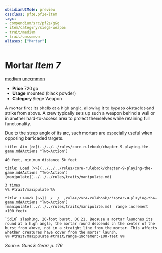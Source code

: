 ```yaml
---
obsidianUIMode: preview
cssclass: pf2e,pf2e-item
tags:
- compendium/src/pf2e/g&g
- item/category/siege-weapon
- trait/medium
- trait/uncommon
aliases: ["Mortar"]
---
```

# Mortar *Item 7*  
[medium](../../../rules/traits/medium-b1.md)  [uncommon](../../../rules/traits/uncommon.md)  

- **Price** 720 gp
- **Usage** mounted (black powder)
- **Category** Siege Weapon

A mortar fires its shells at a high angle, allowing it to bypass obstacles and strike from above. A crew typically sets up such a weapon behind a wall or in another hard-to-access area to protect themselves while retaining full functionality.

Due to the steep angle of its arc, such mortars are especially useful when opposing barricaded targets.

```ad-embed-ability
title: Aim [>>](../../../rules/core-rulebook/chapter-9-playing-the-game.md#Actions "Two-Action")

40 feet, minimum distance 50 feet
```

```ad-embed-ability
title: Load [>>](../../../rules/core-rulebook/chapter-9-playing-the-game.md#Actions "Two-Action")
[manipulate](../../../rules/traits/manipulate.md)  

3 times  
%% #trait/manipulate %%
```

```ad-embed-ability
title: Launch [>>](../../../rules/core-rulebook/chapter-9-playing-the-game.md#Actions "Two-Action")
[manipulate](../../../rules/traits/manipulate.md)  range increment <100 feet>  

`5d10` slashing, 20-foot burst, DC 21. Because a mortar launches its round at a high angle, the mortar round descends on the center of the burst from above, not in a straight line from the mortar. This affects whether creatures have cover from the mortar launch.  
%% #trait/manipulate #trait/range-increment-100-feet %%
```

*Source: Guns & Gears p. 176*
